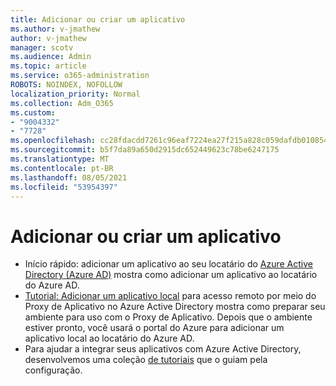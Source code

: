 ```yaml
---
title: Adicionar ou criar um aplicativo
ms.author: v-jmathew
author: v-jmathew
manager: scotv
ms.audience: Admin
ms.topic: article
ms.service: o365-administration
ROBOTS: NOINDEX, NOFOLLOW
localization_priority: Normal
ms.collection: Adm_O365
ms.custom:
- "9004332"
- "7728"
ms.openlocfilehash: cc28fdacdd7261c96eaf7224ea27f215a828c059dafdb01085434d06551c6e0b
ms.sourcegitcommit: b5f7da89a650d2915dc652449623c78be6247175
ms.translationtype: MT
ms.contentlocale: pt-BR
ms.lasthandoff: 08/05/2021
ms.locfileid: "53954397"
---
```

# <a name="adding-or-creating-an-application"></a>Adicionar ou criar um aplicativo

- Início rápido: adicionar um aplicativo ao seu locatário do [Azure Active Directory (Azure AD)](https://docs.microsoft.com/azure/active-directory/manage-apps/add-application-portal) mostra como adicionar um aplicativo ao locatário do Azure AD.
- [Tutorial: Adicionar um aplicativo local](https://docs.microsoft.com/azure/active-directory/manage-apps/application-proxy-add-on-premises-application) para acesso remoto por meio do Proxy de Aplicativo no Azure Active Directory mostra como preparar seu ambiente para uso com o Proxy de Aplicativo. Depois que o ambiente estiver pronto, você usará o portal do Azure para adicionar um aplicativo local ao locatário do Azure AD.
- Para ajudar a integrar seus aplicativos com Azure Active Directory, desenvolvemos uma coleção [de tutoriais](https://docs.microsoft.com/azure/active-directory/saas-apps/tutorial-list) que o guiam pela configuração.
